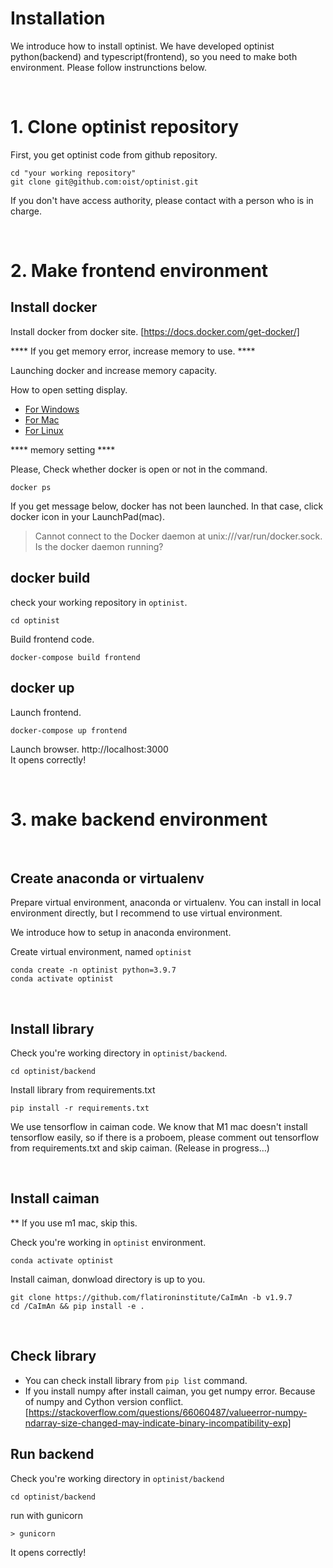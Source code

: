 # Installation
We introduce how to install optinist.
We have developed optinist python(backend) and typescript(frontend), so you need to make both environment.
Please follow instrunctions below.

<br />

# 1. Clone optinist repository

First, you get optinist code from github repository.
```
cd "your working repository"
git clone git@github.com:oist/optinist.git
```

If you don't have access authority, please contact with a person who is in charge.

<br />

# 2. Make frontend environment

## Install docker

Install docker from docker site. [https://docs.docker.com/get-docker/]

**** If you get memory error, increase memory to use. ****

Launching docker and increase memory capacity.

How to open setting display.
- [For Windows](https://docs.docker.com/desktop/windows/)
- [For Mac](https://docs.docker.com/desktop/mac/)
- [For Linux](https://docs.docker.com/desktop/linux/)

**** memory setting ****

Please, Check whether docker is open or not in the command.
```
docker ps
```

If you get message below, docker has not been launched. In that case, click docker icon in your LaunchPad(mac).

> Cannot connect to the Docker daemon at unix:///var/run/docker.sock. Is the docker daemon running?


## docker build
check your working repository in `optinist`.
```
cd optinist
```

Build frontend code.
```
docker-compose build frontend
```

## docker up
Launch frontend.
```
docker-compose up frontend
```

Launch browser.  http://localhost:3000  
It opens correctly!

<br />

# 3. make backend environment

<br />

## Create anaconda or virtualenv
Prepare virtual environment, anaconda or virtualenv.
You can install in local environment directly, but I recommend to use virtual environment.


We introduce how to setup in anaconda environment.

Create virtual environment, named `optinist`
```
conda create -n optinist python=3.9.7
conda activate optinist
```

<br />

## Install library
Check you're working directory in `optinist/backend`.
```
cd optinist/backend
```

Install library from requirements.txt
```
pip install -r requirements.txt
```

We use tensorflow in caiman code. We know that M1 mac doesn't install tensorflow easily, so if there is a proboem, please comment out tensorflow from requirements.txt and skip caiman. (Release in progress…)


<br />

## Install caiman
** If you use m1 mac, skip this.

Check you're working in `optinist` environment.
```
conda activate optinist
```

Install caiman, donwload directory is up to you.
```
git clone https://github.com/flatironinstitute/CaImAn -b v1.9.7
cd /CaImAn && pip install -e .
```

<br />

## Check library
* You can check install library from ```pip list``` command.
* If you install numpy after install caiman, you get numpy error. Because of numpy and Cython version conflict. 
[https://stackoverflow.com/questions/66060487/valueerror-numpy-ndarray-size-changed-may-indicate-binary-incompatibility-exp]

## Run backend
Check you're working directory in `optinist/backend`
```
cd optinist/backend
```

run with gunicorn
```
> gunicorn
```

It opens correctly!
